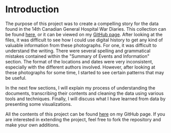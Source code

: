 # Introduction

The purpose of this project was to create a compelling story for the data found in the 14th Canadian General Hospital War Diaries. This collection can be found [here](http://collectionscanada.gc.ca/pam_archives/index.php?fuseaction=genitem.displayItem&lang=eng&rec_nbr=2005110&rec_nbr_list=3366167,3203123,2005097,2005100,2005101,2005099,2005096,2005110,2005108,2005106), or it can be viewed on my [GitHub page](https://github.com/AlexeiTipenko/HIST3814O_Project_Repo/tree/master/war_diaries). After looking at the files, it was difficult to see how I could use digital history to get any kind of valuable information from these photographs. For one, it was difficult to understand the writing. There were several spelling and grammatical mistakes contained within the "Summary of Events and Information" section. The format of the locations and dates were very inconsistent, especially with the different authors involved. However, after looking at these photographs for some time, I started to see certain patterns that may be useful.

In the next few sections, I will explain my process of understanding the documents, transcribing their contents and cleaning the data using various tools and techniques. Finally, I will discuss what I have learned from data by presenting some visualizations.

All the contents of this project can be found [here]() on my GitHub page. If you are interested in extending the project, feel free to fork the repository and make your own additions.
